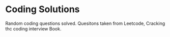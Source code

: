# Coding Solutions

Random coding questions solved.
Quesitons taken from Leetcode, Cracking thc coding interview Book.
